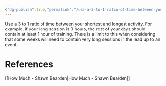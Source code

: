 ```yaml
---
{"dg-publish":true,"permalink":"/use-a-3-to-1-ratio-of-time-between-your-shortest-and-longest-activity/","created":"2022-08-06T07:58:04.000-04:00","updated":"2024-03-05T20:35:12.813-05:00"}
---
```


Use a 3 to 1 ratio of time between your shortest and longest activity. For example, if your long session is 3 hours, the rest of your days should contain at least 1 hour of training. There is a limit to this when considering that some weeks will need to contain very long sessions in the lead up to an event.

# References

[[How Much - Shawn Bearden\|How Much - Shawn Bearden]]
